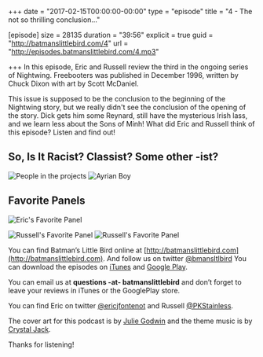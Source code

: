 +++
date = "2017-02-15T00:00:00-00:00"
type = "episode"
title = "4 - The not so thrilling conclusion..."

[episode]
  size = 28135
  duration = "39:56"
  explicit = true
  guid = "http://batmanslittlebird.com/4"
  url = "http://episodes.batmanslittlebird.com/4.mp3"

+++
In this episode, Eric and Russell review the third in the ongoing series of
Nightwing.  Freebooters was published in December 1996, written by Chuck Dixon
with art by Scott McDaniel.

This issue is supposed to be the conclusion to the beginning of the Nightwing story,
but we really didn't see the conclusion of the opening of the story.
Dick gets him some Reynard, still have the mysterious Irish lass, and we learn less
about the Sons of Minh!  What did Eric and Russell think of this episode?  Listen
and find out!

## So, Is It Racist? Classist? Some other -ist?
![People in the projects](/images/4/racist.jpg)
![Ayrian Boy](/images/4/classist.jpg)

## Favorite Panels

![Eric's Favorite Panel](/images/4/erics.jpg)

![Russell's Favorite Panel](/images/4/russells1.jpg)
![Russell's Favorite Panel](/images/4/russells2.jpg)

You can find Batman’s Little Bird online at
[http://batmanslittlebird.com](http://batmanslittlebird.com). And follow us on
twitter [@bmansltlbird](http://twitter.com/bmansltlbird) You can download the
episodes on
[iTunes](https://itunes.apple.com/us/podcast/batmans-little-bird/id1173274296?mt=2)
and
[Google Play](https://goo.gl/app/playmusic?ibi=com.google.PlayMusic&isi=691797987&ius=googleplaymusic&link=https://play.google.com/music/m/Ic3gvtapomsajetb5vrw5wys32i?t%3DBatman%27s_Little_Bird).

You can email us at <strong>questions -at- batmanslittlebird</strong> and don’t forget to
leave your reviews in iTunes or the GooglePlay store.

You can find Eric on twitter [@ericjfontenot](http://twitter.com/ericjfontenot)
and Russell [@PKStainless](http://twitter.com/pkstainless).

The cover art for this podcast is by
[Julie Godwin](http://www.jgodwindraws.com/) and the theme music is by
[Crystal Jack](http://soundcloud.com/crystaljack).

Thanks for listening!

